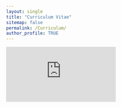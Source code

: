```yaml
---
layout: single
title: "Curriculum Vitae"
sitemap: false
permalink: /Curriculum/
author_profile: TRUE
---
```


<embed src="https://samodeo.github.io/assets/CV_SAMODEO.pdf" type="application/pdf" />

